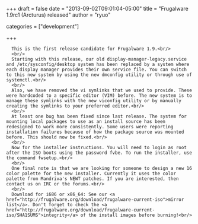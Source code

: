 
+++
draft = false
date = "2013-09-02T09:01:04-05:00"
title = "Frugalware 1.9rc1 (Arcturus) released"
author = "ryuo"

categories = ["development"]

+++

      This is the first release candidate for Frugalware 1.9.<br/>
      <br/>
      Starting with this release, our old display-manager-legacy.service and /etc/sysconfig/desktop system has been replaced by a system where each display manager provides their own service file. You can switch to this new system by using the new dmconfig utility or through use of systemctl.<br/>
      <br/>
      Also, we have removed the vi symlinks that we used to provide. These were hardcoded to a specific editor (VIM) before. The new system is to manage these symlinks with the new viconfig utility or by manually creating the symlinks to your preferred editor.<br/>
      <br/>
      At least one bug has been fixed since last release. The system for mounting local packages to use as an install source has been redesigned to work more consistently. Some users were reporting installation failures because of how the package source was mounted before. This should now be fixed.<br/>
      <br/>
      Now for the installer instructions. You will need to login as root after the ISO boots using the password fvbe. To run the installer, use the command fwsetup.<br/>
      <br/>
      One final note is that we are looking for someone to design a new 16 color palette for the new installer. Currently it uses the color palette from Mandriva's NEWT patches. If you are interested, then contact us on IRC or the forums.<br/>
      <br/>
      Download for i686 or x86_64: See our <a href="http://frugalware.org/download/frugalware-current-iso">mirror list</a>. Don't forget to check the <a href="http://frugalware.org/download/frugalware-current-iso/SHA1SUMS">integrity</a> of the install images before burning!<br/>
        
    